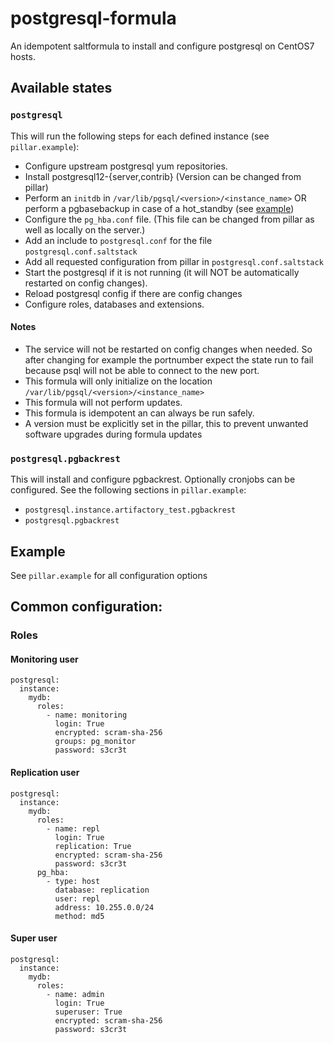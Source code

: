 # postgresql-formula

An idempotent saltformula to install and configure postgresql on CentOS7 hosts.


## Available states

### `postgresql`

This will run the following steps for each defined instance (see `pillar.example`):

  * Configure upstream postgresql yum repositories.
  * Install postgresql12-{server,contrib} (Version can be changed from pillar)
  * Perform an `initdb` in `/var/lib/pgsql/<version>/<instance_name>` OR perform a pgbasebackup in case of a hot\_standby \(see [example](examples/hot_standby/readme.md)\)
  * Configure the `pg_hba.conf` file. (This file can be changed from pillar as well as locally on the server.)
  * Add an include to `postgresql.conf` for the file `postgresql.conf.saltstack` 
  * Add all requested configuration from pillar in `postgresql.conf.saltstack`
  * Start the postgresql if it is not running (it will NOT be automatically restarted on config changes).
  * Reload postgresql config if there are config changes
  * Configure roles, databases and extensions.

#### Notes
  * The service will not be restarted on config changes when needed. So after changing for example the portnumber expect the state run to fail because psql will not be able to connect to the new port.
  * This formula will only initialize on the location `/var/lib/pgsql/<version>/<instance_name>`
  * This formula will not perform updates. 
  * This formula is idempotent an can always be run safely.
  * A version must be explicitly set in the pillar, this to prevent unwanted software upgrades during formula updates

### `postgresql.pgbackrest`

This will install and configure pgbackrest. Optionally cronjobs can be configured. 
See the following sections in `pillar.example`:

- `postgresql.instance.artifactory_test.pgbackrest` 
- `postgresql.pgbackrest`

## Example
See `pillar.example` for all configuration options

## Common configuration:

### Roles

#### Monitoring user
```
postgresql:
  instance:
    mydb:
      roles:
        - name: monitoring
          login: True
          encrypted: scram-sha-256
          groups: pg_monitor
          password: s3cr3t
```

#### Replication user
```
postgresql:
  instance:
    mydb:
      roles:
        - name: repl
          login: True
          replication: True
          encrypted: scram-sha-256
          password: s3cr3t
      pg_hba:
        - type: host
          database: replication
          user: repl
          address: 10.255.0.0/24
          method: md5
```
#### Super user
```
postgresql:
  instance:
    mydb:
      roles:
        - name: admin
          login: True
          superuser: True
          encrypted: scram-sha-256
          password: s3cr3t
```
